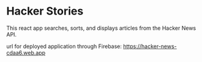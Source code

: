 # Hacker Stories

This react app searches, sorts, and displays articles from the Hacker News API.

url for deployed application through Firebase: https://hacker-news-cdaa6.web.app
